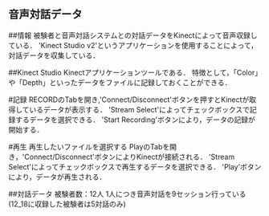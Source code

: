 ## 音声対話データ
##情報
被験者と音声対話システムとの対話データをKinectによって音声収録している．
'Kinect Studio v2'というアプリケーションを使用することによって，対話データを収集している．

##Kinect Studio
Kinectアプリケーションツールである．
特徴として，「Color」や「Depth」といったデータをファイルに記録しておくことができる．

#記録
RECORDのTabを開き,'Connect/Disconnect'ボタンを押すとKinectが取得しているデータが表示する．
'Stream Select'によってチェックボックスで記録するデータを選択できる．
'Start Recording'ボタンにより，データの記録が開始する．

#再生
再生したいファイルを選択する
PlayのTabを開き，'Connect/Disconnect'ボタンによりKinectが接続される．
'Stream Select'によってチェックボックスで再生するデータを選択できる．
'Play'ボタンにより，データが再生される．

##対話データ
被験者数：12人
1人につき音声対話を9セッション行っている
(12_18に収録した被験者は5対話のみ)
